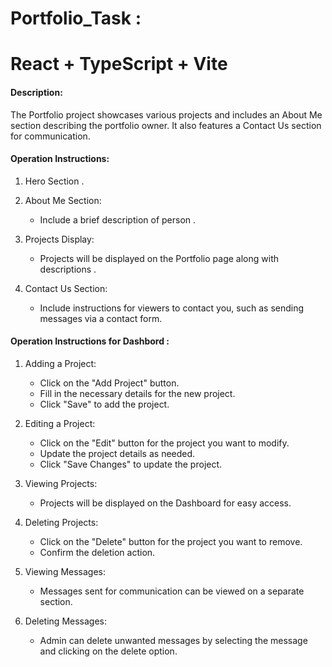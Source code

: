 # Portfolio_Task :
# React + TypeScript + Vite

#### Description:
The Portfolio project showcases various projects and includes an About Me section describing the portfolio owner. It also features a Contact Us section for communication.

#### Operation Instructions:
1. Hero Section .
1. About Me Section:
   - Include a brief description of person .

2. Projects Display:
   - Projects will be displayed on the Portfolio page along with descriptions .

3. Contact Us Section:
   - Include instructions for viewers to contact you, such as sending messages via a contact form.
  
     
#### Operation Instructions for Dashbord :

1. Adding a Project:
   - Click on the "Add Project" button.
   - Fill in the necessary details for the new project.
   - Click "Save" to add the project.

2. Editing a Project:
   - Click on the "Edit" button for the project you want to modify.
   - Update the project details as needed.
   - Click "Save Changes" to update the project.

3. Viewing Projects:
   - Projects will be displayed on the Dashboard for easy access.

4. Deleting Projects:
   - Click on the "Delete" button for the project you want to remove.
   - Confirm the deletion action.

5. Viewing Messages:
   - Messages sent for communication can be viewed on a separate section.
   
6. Deleting Messages:
   - Admin can delete unwanted messages by selecting the message and clicking on the delete option.


   
